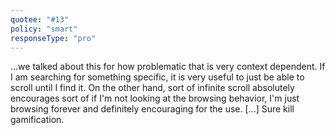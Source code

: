 ```yaml
---
quotee: "#13"
policy: "smart"
responseType: "pro"
---
```


...we talked about this for how problematic that is very context dependent. If I am searching for something specific, it is very useful to just be able to scroll until I find it. On the other hand, sort of infinite scroll absolutely encourages sort of if I'm not looking at the browsing behavior, I'm just browsing forever and definitely encouraging for the use. [...] Sure kill gamification.

